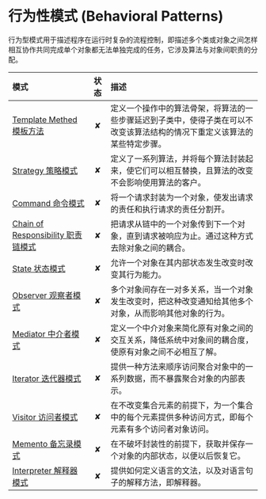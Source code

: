 # 行为性模式 (Behavioral Patterns)

行为型模式用于描述程序在运行时复杂的流程控制，即描述多个类或对象之间怎样相互协作共同完成单个对象都无法单独完成的任务，它涉及算法与对象间职责的分配。

| 模式 | 状态 | 描述 |
|:----|:---: |:------|
| [Template Methed 模板方法](/behavioral/template-methed/) | ✘ | 定义一个操作中的算法骨架，将算法的一些步骤延迟到子类中，使得子类在可以不改变该算法结构的情况下重定义该算法的某些特定步骤。 |
| [Strategy 策略模式](/behavioral/strategy/) | ✘ | 定义了一系列算法，并将每个算法封装起来，使它们可以相互替换，且算法的改变不会影响使用算法的客户。 |
| [Command 命令模式](/behavioral/command/) | ✘ | 将一个请求封装为一个对象，使发出请求的责任和执行请求的责任分割开。 |
| [Chain of Responsibility 职责链模式](/behavioral/chain-of-responsibility/) | ✘ | 把请求从链中的一个对象传到下一个对象，直到请求被响应为止。通过这种方式去除对象之间的耦合。 |
| [State 状态模式](/behavioral/state/) | ✘ | 允许一个对象在其内部状态发生改变时改变其行为能力。 |
| [Observer 观察者模式](/behavioral/observer/) | ✘ | 多个对象间存在一对多关系，当一个对象发生改变时，把这种改变通知给其他多个对象，从而影响其他对象的行为。 |
| [Mediator 中介者模式](/behavioral/mediator/) | ✘ | 定义一个中介对象来简化原有对象之间的交互关系，降低系统中对象间的耦合度，使原有对象之间不必相互了解。 |
| [Iterator 迭代器模式](/behavioral/iterator/) | ✘ | 提供一种方法来顺序访问聚合对象中的一系列数据，而不暴露聚合对象的内部表示。 |
| [Visitor 访问者模式](/behavioral/visitor/) | ✘ | 在不改变集合元素的前提下，为一个集合中的每个元素提供多种访问方式，即每个元素有多个访问者对象访问。 |
| [Memento 备忘录模式](/behavioral/memento/) | ✘ | 在不破坏封装性的前提下，获取并保存一个对象的内部状态，以便以后恢复它。 |
| [Interpreter 解释器模式](/behavioral/interpreter/) | ✘ | 提供如何定义语言的文法，以及对语言句子的解释方法，即解释器。 |
